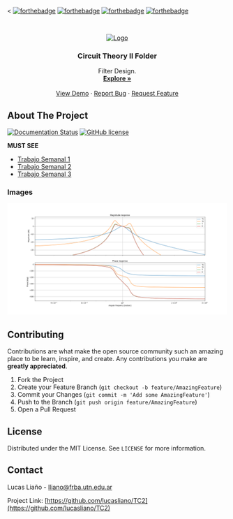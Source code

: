 <<!-- Badged -->
[![forthebadge](https://forthebadge.com/images/badges/built-with-love.svg)](https://forthebadge.com)
[![forthebadge](https://forthebadge.com/images/badges/made-with-python.svg)](https://forthebadge.com)
[![forthebadge](https://forthebadge.com/images/badges/not-a-bug-a-feature.svg)](https://forthebadge.com)
[![forthebadge](https://forthebadge.com/images/badges/powered-by-coffee.svg)](https://forthebadge.com)


<!-- PROJECT LOGO -->
<br />
<p align="center">
  <a href="https://github.com/lucasliano/TC2">
    <img src="Fotos/logo.png" alt="Logo" width="80" height="80">
  </a>

  <h3 align="center">Circuit Theory II Folder</h3>

  <p align="center">
    Filter Design.
    <br />
    <a href="https://github.com/lucasliano/TC2/blob/master/Trabajo_Semanal_3/Informe.ipynb"><strong>Explore »</strong></a>
    <br />
    <br />
    <a href="https://github.com/lucasliano/TC2/blob/master/Trabajo_Semanal_1/Informe.ipynb">View Demo</a>
    ·
    <a href="https://github.com/lucasliano/TC2/issues">Report Bug</a>
    ·
    <a href="https://github.com/lucasliano/TC2/issues">Request Feature</a>
  </p>
</p>





<!-- ABOUT THE PROJECT -->
## About The Project

[![Documentation Status](https://readthedocs.org/projects/ansicolortags/badge/?version=latest)](http://ansicolortags.readthedocs.io/?badge=latest)
[![GitHub license](https://img.shields.io/github/license/Naereen/StrapDown.js.svg)](https://github.com/Naereen/StrapDown.js/blob/master/LICENSE)

**MUST SEE**

- [Trabajo Semanal 1](https://github.com/lucasliano/TC2/blob/master/Trabajo_Semanal_1/Informe.ipynb)
- [Trabajo Semanal 2](https://github.com/lucasliano/TC2/blob/master/Trabajo_Semanal_2/Informe.ipynb)
- [Trabajo Semanal 3](https://github.com/lucasliano/TC2/blob/master/Trabajo_Semanal_3/Informe.ipynb)

### Images

![screenshot](images/screenshot.png)

<!-- CONTRIBUTING -->
## Contributing

Contributions are what make the open source community such an amazing place to be learn, inspire, and create. Any contributions you make are **greatly appreciated**.

1. Fork the Project
2. Create your Feature Branch (`git checkout -b feature/AmazingFeature`)
3. Commit your Changes (`git commit -m 'Add some AmazingFeature'`)
4. Push to the Branch (`git push origin feature/AmazingFeature`)
5. Open a Pull Request


<!-- LICENSE -->
## License

Distributed under the MIT License. See `LICENSE` for more information.


<!-- CONTACT -->
## Contact

Lucas Liaño - lliano@frba.utn.edu.ar

Project Link: [https://github.com/lucasliano/TC2](https://github.com/lucasliano/TC2)
